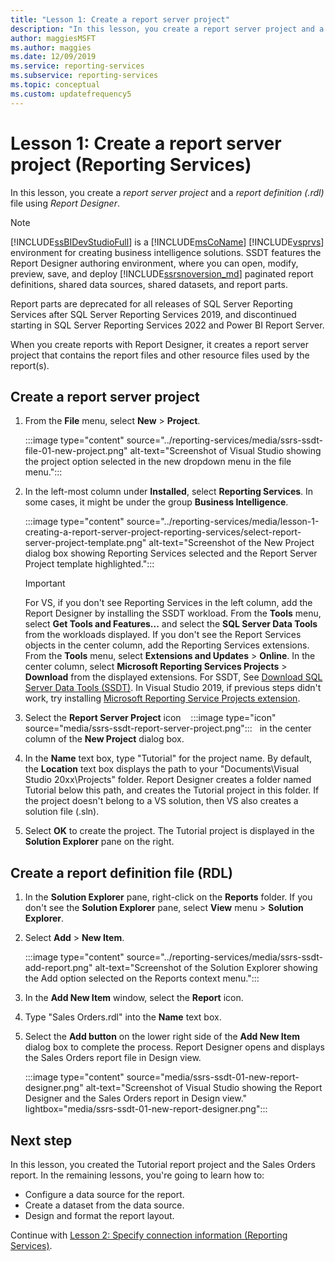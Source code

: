 ```yaml
---
title: "Lesson 1: Create a report server project"
description: "In this lesson, you create a report server project and a report definition (.rdl) file using Report Designer."
author: maggiesMSFT
ms.author: maggies
ms.date: 12/09/2019
ms.service: reporting-services
ms.subservice: reporting-services
ms.topic: conceptual
ms.custom: updatefrequency5
---
```

# Lesson 1: Create a report server project (Reporting Services)

In this lesson, you create a *report server project* and a *report definition (.rdl)* file using *Report Designer*.

> [!NOTE]
> [!INCLUDE[ssBIDevStudioFull](../includes/ssbidevstudiofull-md.md)] is a [!INCLUDE[msCoName](../includes/msconame-md.md)] [!INCLUDE[vsprvs](../includes/vsprvs-md.md)] environment for creating business intelligence solutions. SSDT features the Report Designer authoring environment, where you can open, modify, preview, save, and deploy [!INCLUDE[ssrsnoversion_md](../includes/ssrsnoversion-md.md)] paginated report definitions, shared data sources, shared datasets, and report parts.
>
> Report parts are deprecated for all releases of SQL Server Reporting Services after SQL Server Reporting Services 2019, and discontinued starting in SQL Server Reporting Services 2022 and Power BI Report Server.


When you create reports with Report Designer, it creates a report server project that contains the report files and other resource files used by the report(s).

## Create a report server project
  
1. From the **File** menu, select **New** > **Project**.  

    :::image type="content" source="../reporting-services/media/ssrs-ssdt-file-01-new-project.png" alt-text="Screenshot of Visual Studio showing the project option selected in the new dropdown menu in the file menu.":::
  
2. In the left-most column under **Installed**, select **Reporting Services**. In some cases, it might be under the group **Business Intelligence**.

    :::image type="content" source="../reporting-services/media/lesson-1-creating-a-report-server-project-reporting-services/select-report-server-project-template.png" alt-text="Screenshot of the New Project dialog box showing Reporting Services selected and the Report Server Project template highlighted.":::

    > [!IMPORTANT]
    > For VS, if you don't see Reporting Services in the left column, add the Report Designer by installing the SSDT workload. From the **Tools** menu, select **Get Tools and Features...** and select the **SQL Server Data Tools** from the workloads displayed. If you don't see the Report Services objects in the center column, add the Reporting Services extensions. From the **Tools** menu, select **Extensions and Updates** > **Online**. In the center column, select **Microsoft Reporting Services Projects** > **Download** from the displayed extensions. For SSDT, See [Download SQL Server Data Tools (SSDT)](../ssdt/download-sql-server-data-tools-ssdt.md). In Visual Studio 2019, if previous steps didn't work, try installing [Microsoft Reporting Service Projects extension](https://marketplace.visualstudio.com/items?itemName=ProBITools.MicrosoftReportProjectsforVisualStudio).


3. Select the **Report Server Project** icon &nbsp;&nbsp; :::image type="icon" source="media/ssrs-ssdt-report-server-project.png"::: &nbsp;&nbsp;in the center column of the **New Project** dialog box.

4. In the **Name** text box, type "Tutorial" for the project name. By default, the **Location** text box displays the path to your "Documents\Visual Studio 20xx\Projects\" folder. Report Designer creates a folder named Tutorial below this path, and creates the Tutorial project in this folder. If the project doesn't belong to a VS solution, then VS also creates a solution file (.sln).

5. Select **OK** to create the project. The Tutorial project is displayed in the **Solution Explorer** pane on the right.
  
## Create a report definition file (RDL)  
  
1. In the **Solution Explorer** pane, right-click on the **Reports** folder. If you don't see the **Solution Explorer** pane, select **View** menu > **Solution Explorer**.

2. Select **Add** > **New Item**.

    :::image type="content" source="../reporting-services/media/ssrs-ssdt-add-report.png" alt-text="Screenshot of the Solution Explorer showing the Add option selected on the Reports context menu.":::

3. In the **Add New Item** window, select the **Report** icon.

4. Type "Sales Orders.rdl" into the **Name** text box.

5. Select the **Add button** on the lower right side of the **Add New Item** dialog box to complete the process. Report Designer opens and displays the Sales Orders report file in Design view.

    :::image type="content" source="media/ssrs-ssdt-01-new-report-designer.png" alt-text="Screenshot of Visual Studio showing the Report Designer and the Sales Orders report in Design view." lightbox="media/ssrs-ssdt-01-new-report-designer.png":::

## Next step

In this lesson, you created the Tutorial report project and the Sales Orders report. In the remaining lessons, you're going to learn how to:

- Configure a data source for the report.
- Create a dataset from the data source.
- Design and format the report layout.

Continue with [Lesson 2: Specify connection information &#40;Reporting Services&#41;](../reporting-services/lesson-2-specifying-connection-information-reporting-services.md).
